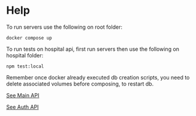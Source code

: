 
# Help

To run servers  use the following on root folder:
```
docker compose up
```

To run tests on hospital api, first run servers then use the following on hospital folder:
```
npm test:local
```

Remember once docker already executed db creation scripts, you need to delete associated volumes before composing, to restart db.


[See Main API](./hospital/README.md)

[See Auth API](./hospital_auth/README.md)
